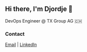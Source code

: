 ## Hi there, I'm Djordje 👋

DevOps Engineer @ TX Group AG 🇨🇭


### Contact

<p align="left" valign="center">

<a href= "mailto:djmilosevic02@gmail.com">Email</a> | 
<a href="https://www.linkedin.com/in/djmilosev/">LinkedIn</a>

</p>
